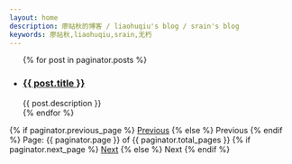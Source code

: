 ```yaml
---
layout: home
description: 廖祜秋的博客 / liaohuqiu's blog / srain's blog
keywords: 廖祜秋,liaohuqiu,srain,无朽
---
```


<ul class="article-list">
{% for post in paginator.posts %}
<li class='title-box'>
<h3><a href="{{ post.url }}" target='_blank'>{{ post.title }}</a></h3>
<div class="title-desc">{{ post.description }}</div>
</li>
{% endfor %}
</ul>

<!-- Pagination links -->
<div class="pagination">
    {% if paginator.previous_page %}
    <a href="{{ paginator.previous_page_path }}" class="previous">Previous</a>
    {% else %}
    <span class="previous">Previous</span>
    {% endif %}
    <span class="page_number ">Page: {{ paginator.page }} of {{ paginator.total_pages }}</span>
    {% if paginator.next_page %}
    <a href="{{ paginator.next_page_path }}" class="next">Next</a>
    {% else %}
    <span class="next ">Next</span>
    {% endif %}
</div>
